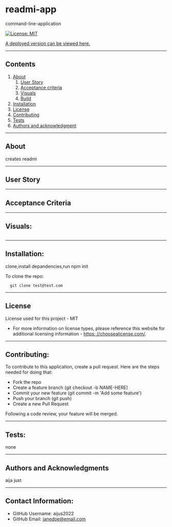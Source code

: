 # readmi-app

  command-line-application

  [![License: MIT](https://img.shields.io/badge/License-MIT-yellow.svg)](https://opensource.org/licenses/MIT)

  [A deployed version can be viewed here.](testsite@test.com)
  
---
## Contents

1. [About](#about)
    1. [User Story](#user%20story)
    2. [Acceptance criteria](#acceptance%20criteria)
    3. [Visuals](#visuals)
    4. [Build](#build)
2. [Installation](#installation)
3. [License](#license)
4. [Contributing](#contributing)
5. [Tests](#tests)
6. [Authors and acknowledgment](#authors%20and%20acknowledgment)

---
## About

  creates readmi

---

## User Story
  

---

## Acceptance Criteria
  
  
---
## Visuals:

  ![]()

---

## Installation:
  clone,install depandencies,run npm init

  To clone the repo:
  
      git clone test@test.com
  
---

## License
  License used for this project - MIT
  * For more information on license types, please reference this website
  for additional licensing information - [https: //choosealicense.com/](https://choosealicense.com/).

---

## Contributing:
  
  To contribute to this application, create a pull request.
  Here are the steps needed for doing that:
  - Fork the repo
  - Create a feature branch (git checkout -b NAME-HERE)
  - Commit your new feature (git commit -m 'Add some feature')
  - Push your branch (git push)
  - Create a new Pull Request

  Following a code review, your feature will be merged.


---

## Tests:
  none

---

## Authors and Acknowledgments
  aija just

---

## Contact Information:
* GitHub Username: aijus2022
* GitHub Email: janedoe@email.com
  
